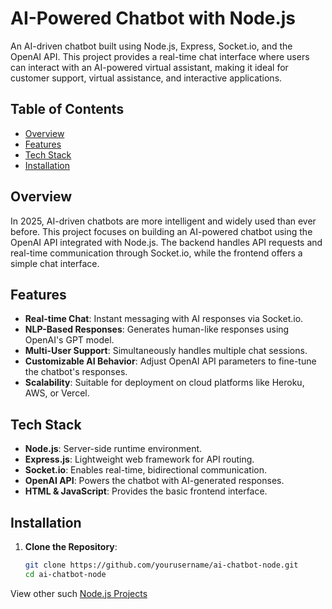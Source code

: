 # AI-Powered Chatbot with Node.js

An AI-driven chatbot built using Node.js, Express, Socket.io, and the OpenAI API. This project provides a real-time chat interface where users can interact with an AI-powered virtual assistant, making it ideal for customer support, virtual assistance, and interactive applications.

## Table of Contents

- [Overview](#overview)
- [Features](#features)
- [Tech Stack](#tech-stack)
- [Installation](#installation)

## Overview

In 2025, AI-driven chatbots are more intelligent and widely used than ever before. This project focuses on building an AI-powered chatbot using the OpenAI API integrated with Node.js. The backend handles API requests and real-time communication through Socket.io, while the frontend offers a simple chat interface.

## Features

- **Real-time Chat**: Instant messaging with AI responses via Socket.io.
- **NLP-Based Responses**: Generates human-like responses using OpenAI's GPT model.
- **Multi-User Support**: Simultaneously handles multiple chat sessions.
- **Customizable AI Behavior**: Adjust OpenAI API parameters to fine-tune the chatbot's responses.
- **Scalability**: Suitable for deployment on cloud platforms like Heroku, AWS, or Vercel.

## Tech Stack

- **Node.js**: Server-side runtime environment.
- **Express.js**: Lightweight web framework for API routing.
- **Socket.io**: Enables real-time, bidirectional communication.
- **OpenAI API**: Powers the chatbot with AI-generated responses.
- **HTML & JavaScript**: Provides the basic frontend interface.

## Installation

1. **Clone the Repository**:
   ```bash
   git clone https://github.com/yourusername/ai-chatbot-node.git
   cd ai-chatbot-node


View other such [Node.js Projects](https://www.mygreatlearning.com/blog/top-node-js-projects/)
